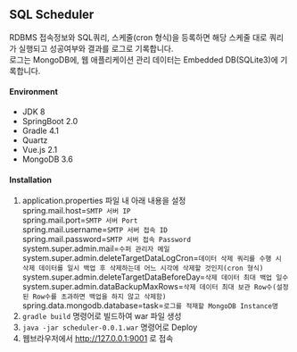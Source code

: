 SQL Scheduler
-

RDBMS 접속정보와 SQL쿼리, 스케줄(cron 형식)을 등록하면 해당 스케줄 대로 쿼리가 실행되고 성공여부와 결과를 로그로 기록합니다.  
로그는 MongoDB에, 웹 애플리케이션 관리 데이터는 Embedded DB(SQLite3)에 기록합니다.

#### Environment
* JDK 8
* SpringBoot 2.0
* Gradle 4.1
* Quartz
* Vue.js 2.1
* MongoDB 3.6

#### Installation

1. application.properties 파일 내 아래 내용을 설정  
spring.mail.host=`SMTP 서버 IP`  
spring.mail.port=`SMTP 서버 Port`  
spring.mail.username=`SMTP 서버 접속 ID`  
spring.mail.password=`SMTP 서버 접속 Password`  
system.super.admin.mail=`수퍼 관리자 메일`  
system.super.admin.deleteTargetDataLogCron=`데이터 삭제 쿼리를 수행 시 삭제 데이터를 일시 백업 후 삭제하는데 어느 시각에 삭제할 것인지(cron 형식)`  
system.super.admin.deleteTargetDataBeforeDay=`삭제 데이터 최대 백업 일수`  
system.super.admin.dataBackupMaxRows=`삭제 데이터 최대 보관 Row수(설정된 Row수를 초과하면 백업을 하지 않고 삭제함)`  
spring.data.mongodb.database=task=`로그를 적재할 MongoDB Instance명`
2. `gradle build` 명령어로 빌드하여 war 파일 생성
3. `java -jar scheduler-0.0.1.war` 명령어로 Deploy
4. 웹브라우저에서 http://127.0.0.1:9001 로 접속